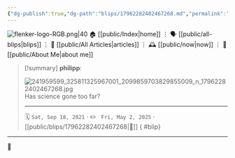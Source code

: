 ```yaml
---
{"dg-publish":true,"dg-path":"blips/17962282402467268.md","permalink":"/blips/17962282402467268/","title":"philipp on instagram @ 2021-09-18","created":"2021-09-18T09:42:00","updated":"2025-05-02T17:43:08"}
---
```



<div class="transclusion internal-embed is-loaded"><div class="markdown-embed">




![flenker-logo-RGB.png|40](/img/user/attachments/flenker-logo-RGB.png)
🏠 [[public/Index\|home]]  ⋮ 🗣️ [[public/all-blips\|blips]] ⋮  📝 [[public/All Articles\|articles]]  ⋮ 🕰️ [[public/now\|now]] ⋮ 🪪 [[public/About Me\|about me]]


</div></div>


> [!summary] **philipp**:
>
> ![241959599_325811325967001_2099859703829855009_n_17962282402467268.jpg](/img/user/attachments/241959599_325811325967001_2099859703829855009_n_17962282402467268.jpg)
> Has science gone too far?
> - - -
>
> 🗓️ <code>Sat, Sep 18, 2021</code>  · ✏️ <code> Fri, May 2, 2025</code>  · [[public/blips/17962282402467268\|🔗]]
{ #blip}


- - -

 👾
